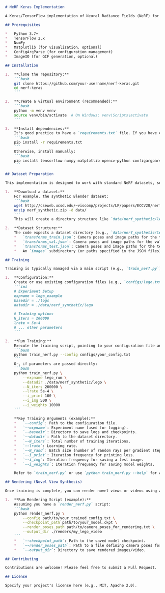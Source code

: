 ```markdown
# NeRF Keras Implementation

A Keras/TensorFlow implementation of Neural Radiance Fields (NeRF) for novel view synthesis.

## Prerequisites

*   Python 3.7+
*   TensorFlow 2.x
*   NumPy
*   Matplotlib (for visualization, optional)
*   ConfigArgParse (for configuration management)
*   ImageIO (for GIF generation, optional)

## Installation

1.  **Clone the repository:**
    ```bash
    git clone https://github.com/your-username/nerf-keras.git
    cd nerf-keras
    ```

2.  **Create a virtual environment (recommended):**
    ```bash
    python -m venv venv
    source venv/bin/activate  # On Windows: venv\Scripts\activate
    ```

3.  **Install dependencies:**
    It's good practice to have a `requirements.txt` file. If you have one:
    ```bash
    pip install -r requirements.txt
    ```
    Otherwise, install manually:
    ```bash
    pip install tensorflow numpy matplotlib opencv-python configargparse imageio
    ```

## Dataset Preparation

This implementation is designed to work with standard NeRF datasets, such as the Blender synthetic dataset (e.g., `lego`, `chair`, `drums`) or real-world datasets processed using the LLFF pipeline.

1.  **Download a dataset:**
    For example, the synthetic Blender dataset:
    ```bash
    wget http://cseweb.ucsd.edu/~viscomp/projects/LF/papers/ECCV20/nerf/nerf_synthetic.zip
    unzip nerf_synthetic.zip -d data/
    ```
    This will create a directory structure like `data/nerf_synthetic/lego`, `data/nerf_synthetic/chair`, etc.

2.  **Dataset Structure:**
    The code expects a dataset directory (e.g., `data/nerf_synthetic/lego`) containing:
    *   `transforms_train.json`: Camera poses and image paths for the training set.
    *   `transforms_val.json`: Camera poses and image paths for the validation set.
    *   `transforms_test.json`: Camera poses and image paths for the test set.
    *   An `images` subdirectory (or paths specified in the JSON files) containing the actual image files (e.g., `r_0.png`, `r_1.png`).

## Training

Training is typically managed via a main script (e.g., `train_nerf.py`) and configuration files.

1.  **Configuration:**
    Create or use existing configuration files (e.g., `configs/lego.txt`) to specify training parameters. A typical config file might look like:
    ```ini
    # Experiment Setup
    expname = lego_example
    basedir = ./logs
    datadir = ./data/nerf_synthetic/lego

    # Training options
    N_iters = 200000
    lrate = 5e-4
    # ... other parameters
    ```

2.  **Run Training:**
    Execute the training script, pointing to your configuration file and dataset:
    ```bash
    python train_nerf.py --config configs/your_config.txt
    ```
    Or, if parameters are passed directly:
    ```bash
    python train_nerf.py \
        --expname lego_run \
        --datadir ./data/nerf_synthetic/lego \
        --N_iters 200000 \
        --lrate 5e-4 \
        --i_print 100 \
        --i_img 500 \
        --i_weights 10000
    ```

    **Key Training Arguments (example):**
    *   `--config`: Path to the configuration file.
    *   `--expname`: Experiment name (used for logging).
    *   `--basedir`: Directory to save logs and checkpoints.
    *   `--datadir`: Path to the dataset directory.
    *   `--N_iters`: Total number of training iterations.
    *   `--lrate`: Learning rate.
    *   `--N_rand`: Batch size (number of random rays per gradient step).
    *   `--i_print`: Iteration frequency for printing loss.
    *   `--i_img`: Iteration frequency for saving a test image.
    *   `--i_weights`: Iteration frequency for saving model weights.

    Refer to `train_nerf.py` or use `python train_nerf.py --help` for a full list of available arguments and their descriptions.

## Rendering (Novel View Synthesis)

Once training is complete, you can render novel views or videos using a trained model.

1.  **Run Rendering Script (example):**
    Assuming you have a `render_nerf.py` script:
    ```bash
    python render_nerf.py \
        --config path/to/your_trained_config.txt \
        --checkpoint_path path/to/your_model.ckpt \
        --render_poses_path path/to/camera_poses_for_rendering.txt \
        --output_dir ./renders/my_lego_video
    ```
    *   `--checkpoint_path`: Path to the saved model checkpoint.
    *   `--render_poses_path`: Path to a file defining camera poses for the novel views (often a `*_path.txt` file or generated trajectory).
    *   `--output_dir`: Directory to save rendered images/video.

## Contributing

Contributions are welcome! Please feel free to submit a Pull Request.

## License

Specify your project's license here (e.g., MIT, Apache 2.0).
```